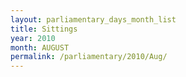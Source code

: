 ```yaml
---
layout: parliamentary_days_month_list
title: Sittings
year: 2010
month: AUGUST
permalink: /parliamentary/2010/Aug/
---
```


